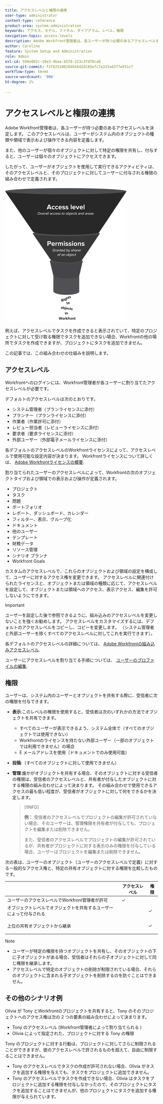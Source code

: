```yaml
---
title: アクセスレベルと権限の連携
user-type: administrator
content-type: reference
product-area: system-administration
keywords: アクセス，モデル，ファネル，ダイアグラム，レベル，権限
navigation-topic: access-levels
description: Adobe Workfront管理者は、各ユーザーが持つ必要のあるアクセスレベルを決定します。 このアクセスレベルは、ユーザーがシステム内のオブジェクトの種類や領域で表示および操作できる内容を定義します。
author: Caroline
feature: System Setup and Administration
role: Admin
exl-id: 594e002c-19e3-4baa-b5f8-223c3fdf8ca8
source-git-commit: f2f825280204b56d2dc85efc7a315a4377e551c7
workflow-type: tm+mt
source-wordcount: '906'
ht-degree: 2%

---
```


# アクセスレベルと権限の連携

Adobe Workfront管理者は、各ユーザーが持つ必要のあるアクセスレベルを決定します。 このアクセスレベルは、ユーザーがシステム内のオブジェクトの種類や領域で表示および操作できる内容を定義します。

また、他のユーザーが個々のオブジェクトに対して特定の権限を共有し、付与すると、ユーザーは個々のオブジェクトにアクセスできます。

したがって、ユーザーがオブジェクトを使用して実行できるアクティビティは、そのアクセスレベルと、そのプロジェクトに対してユーザーに付与される権限の組み合わせで定義されます。

![](assets/security-model-hierachy.png)

例えば、アクセスレベルでタスクを作成できると表示されていて、特定のプロジェクトに対して受け取る権限でタスクを追加できない場合、Workfrontの他の場所でタスクを作成できますが、プロジェクトにタスクを追加できません。

この記事では、この組み合わせの仕組みを説明します。

## アクセスレベル

Workfrontへのログインには、Workfront管理者が各ユーザーに割り当てたアクセスレベルが必要です。

デフォルトのアクセスレベルは次のとおりです。

* システム管理者（プランライセンスに添付）
* プランナー（プランライセンスに添付）
* 作業者（作業許可に添付）
* レビュー担当者（レビューライセンスに添付）
* 要求者（要求ライセンスに添付）
* 外部ユーザー（外部電子メールライセンスに添付）

各デフォルトのアクセスレベルのWorkfrontライセンスによって、アクセスレベルで使用可能な設定内容が決まります。 Workfrontライセンスについて詳しくは、 [Adobe Workfrontライセンスの概要](../../../administration-and-setup/add-users/access-levels-and-object-permissions/wf-licenses.md).

割り当てられたユーザーのアクセスレベルによって、Workfrontの次のオブジェクトタイプおよび領域での表示および操作が定義されます。

* プロジェクト
* タスク
* 問題
* ポートフォリオ
* レポート、ダッシュボード、カレンダー
* フィルター、表示、グループ化
* ドキュメント
* 他のユーザー
* テンプレート
* 財務データ
* リソース管理
* シナリオ プランナ
* Workfront Goals

カスタムのアクセスレベルで、これらのオブジェクトおよび領域の設定を構成して、ユーザーに対するアクセス権を変更できます。 アクセスレベルに関連付けられたライセンスと、オブジェクトまたは領域の種類に応じて、アクセスレベルを設定して、オブジェクトまたは領域へのアクセス、表示アクセス、編集を許可しないようにできます。

>[!IMPORTANT]
>
>ユーザーを設定した後で参照できるように、組み込みのアクセスレベルを変更しないことを強くお勧めします。 アクセスレベルをカスタマイズするには、デフォルトのアクセスレベルをコピーし、コピーを変更します。 （システム管理者と外部ユーザーを除くすべてのアクセスレベルに対してこれを実行できます）。

各デフォルトのアクセスレベルの詳細については、 [Adobe Workfrontの組み込みアクセスレベル](../../../administration-and-setup/add-users/access-levels-and-object-permissions/default-access-levels-in-workfront.md).

ユーザーにアクセスレベルを割り当てる手順については、 [ユーザーのプロファイルの編集](../../../administration-and-setup/add-users/create-and-manage-users/edit-a-users-profile.md).

## 権限

ユーザーは、システム内のユーザーとオブジェクトを共有する際に、受信者に次の権限を付与できます。

* **表示**:このレベルの権限を使用すると、受信者は次のいずれかの方法でオブジェクトを共有できます。

   * すべてのユーザーが表示できるよう、システム全体で（すべてのオブジェクトでは使用できない）
   * Workfrontのライセンスを持たない外部ユーザー（一部のオブジェクトでは利用できません）の場合
   * E メールアドレスを使用（ドキュメントでのみ使用可能）

* **投稿**:（すべてのオブジェクトに対して使用できません）
* **管理**:誰かがオブジェクトを共有する場合、そのオブジェクトに対する受信者の権限は、受信者のアクセスレベルと、共有者が付与したオブジェクトに対する権限の組み合わせによって決まります。 その組み合わせで使用できるアクセスの最も低い程度が、受信者がオブジェクトに対して何をできるかを決定します。

   >[!INFO]
   >
   >**例：** 受信者のアクセスレベルでプロジェクトの編集が許可されていない場合、そのユーザーは、管理権限を共有者が付与しても、プロジェクトを編集または削除できません。
   >
   >また、受信者のアクセスレベルでプロジェクトの編集が許可されているが、共有者がプロジェクトに対する表示のみの権限を付与している場合、ユーザーはプロジェクトを編集または削除できません。

次の表は、ユーザーのオブジェクト（ユーザーのアクセスレベルで定義）に対する一般的なアクセス権と、特定の共有オブジェクトに対する権限を比較したものです。

<table style="table-layout:auto"> 
 <col> 
 <col> 
 <col> 
 <thead> 
  <tr> 
   <th> </th> 
   <th>アクセスレベル </th> 
   <th>権限 </th> 
  </tr> 
 </thead> 
 <tbody> 
  <tr> 
   <td>ユーザーのアクセスレベルでWorkfront管理者が許可</td> 
   <td>✓</td> 
   <td> </td> 
  </tr> 
  <tr> 
   <td>オブジェクトレベルでオブジェクトを共有するユーザーによって付与される</td> 
   <td> </td> 
   <td>✓</td> 
  </tr> 
  <tr> 
   <td> <p>上位の共有オブジェクトから継承 
   </td> 
   <td> </td> 
   <td>✓</td> 
  </tr> 
 </tbody> 
</table>

>[!NOTE]
>
>* ユーザーが特定の権限を持つオブジェクトを共有し、そのオブジェクトの下に子オブジェクトがある場合、受信者はそれらの子オブジェクトに対して同じ権限を継承します。
>* アクセスレベルで特定のオブジェクトの削除が制限されている場合、それらのオブジェクトに含まれる子オブジェクトを削除するのを防ぐことはできません。
>


## その他のシナリオ例

Olivia が Tony とWorkfrontのプロジェクトを共有すると、Tony のそのプロジェクトへのアクセス権は次の 2 つの要素の組み合わせによって決まります。

* Tony のアクセスレベル (Workfront管理者によって割り当てられる )
* Olivia によって指定された、プロジェクトに対する Tony の権限

Tony のプロジェクトに対する行動は、プロジェクトに対してさらに制限されることができますが、彼のアクセスレベルで許されるものを超えて、自由に制限することはできません。

* Tony のアクセスレベルでタスクの作成が許可されない場合、Olivia がタスクを追加する権限を与えても、タスクをプロジェクトに追加できません。
* Tony のアクセスレベルでタスクを作成できない場合、Olivia はタスクをプロジェクトに追加する権限を付与しなかったので、そのプロジェクトにタスクを追加することはできませんが、他のプロジェクトにタスクを追加する権限が与えられています。
